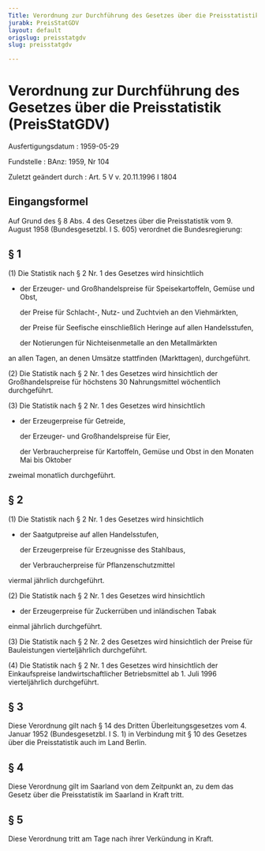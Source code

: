 ```yaml
---
Title: Verordnung zur Durchführung des Gesetzes über die Preisstatistik
jurabk: PreisStatGDV
layout: default
origslug: preisstatgdv
slug: preisstatgdv

---
```


# Verordnung zur Durchführung des Gesetzes über die Preisstatistik (PreisStatGDV)

Ausfertigungsdatum
:   1959-05-29

Fundstelle
:   BAnz: 1959, Nr 104

Zuletzt geändert durch
:   Art. 5 V v. 20.11.1996 I 1804


## Eingangsformel

Auf Grund des § 8 Abs. 4 des Gesetzes über die Preisstatistik vom 9.
August 1958 (Bundesgesetzbl. I S. 605) verordnet die Bundesregierung:


## § 1

(1) Die Statistik nach § 2 Nr. 1 des Gesetzes wird hinsichtlich

*   der Erzeuger- und Großhandelspreise für Speisekartoffeln, Gemüse und
    Obst,

    der Preise für Schlacht-, Nutz- und Zuchtvieh an den Viehmärkten,

    der Preise für Seefische einschließlich Heringe auf allen
    Handelsstufen,

    der Notierungen für Nichteisenmetalle an den Metallmärkten



an allen Tagen, an denen Umsätze stattfinden (Markttagen),
durchgeführt.

(2) Die Statistik nach § 2 Nr. 1 des Gesetzes wird hinsichtlich der
Großhandelspreise für höchstens 30 Nahrungsmittel wöchentlich
durchgeführt.

(3) Die Statistik nach § 2 Nr. 1 des Gesetzes wird hinsichtlich

*   der Erzeugerpreise für Getreide,

    der Erzeuger- und Großhandelspreise für Eier,

    der Verbraucherpreise für Kartoffeln, Gemüse und Obst in den Monaten
    Mai bis Oktober



zweimal monatlich durchgeführt.


## § 2

(1) Die Statistik nach § 2 Nr. 1 des Gesetzes wird hinsichtlich

*   der Saatgutpreise auf allen Handelsstufen,

    der Erzeugerpreise für Erzeugnisse des Stahlbaus,

    der Verbraucherpreise für Pflanzenschutzmittel



viermal jährlich durchgeführt.

(2) Die Statistik nach § 2 Nr. 1 des Gesetzes wird hinsichtlich

*   der Erzeugerpreise für Zuckerrüben und inländischen Tabak



einmal jährlich durchgeführt.

(3) Die Statistik nach § 2 Nr. 2 des Gesetzes wird hinsichtlich der
Preise für Bauleistungen vierteljährlich durchgeführt.

(4) Die Statistik nach § 2 Nr. 1 des Gesetzes wird hinsichtlich der
Einkaufspreise landwirtschaftlicher Betriebsmittel ab 1. Juli 1996
vierteljährlich durchgeführt.


## § 3

Diese Verordnung gilt nach § 14 des Dritten Überleitungsgesetzes vom
4\. Januar 1952 (Bundesgesetzbl. I S. 1) in Verbindung mit § 10 des
Gesetzes über die Preisstatistik auch im Land Berlin.


## § 4

Diese Verordnung gilt im Saarland von dem Zeitpunkt an, zu dem das
Gesetz über die Preisstatistik im Saarland in Kraft tritt.


## § 5

Diese Verordnung tritt am Tage nach ihrer Verkündung in Kraft.


